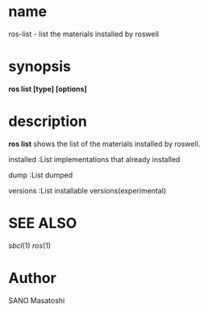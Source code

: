 # name

ros-list - list the materials installed by roswell

# synopsis

**ros list [type] [options]**

<!-- # subcommands -->

<!-- somecommand -->
<!-- :description. end with a period. -->

# description

**ros list** shows the list of the materials installed by roswell.

installed
:List implementations that already installed

dump
:List dumped

versions
:List installable versions(experimental)

<!-- # options -->
<!--  -->
<!-- # Environmental Variables -->

# SEE ALSO
_sbcl_(1) _ros_(1)

# Author

SANO Masatoshi
